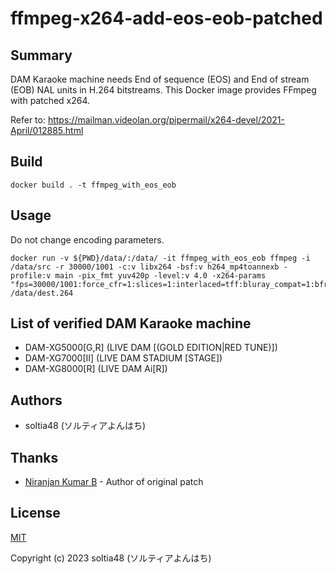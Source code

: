 # ffmpeg-x264-add-eos-eob-patched

## Summary

DAM Karaoke machine needs End of sequence (EOS) and End of stream (EOB) NAL units in H.264 bitstreams. This Docker image provides FFmpeg with patched x264.

Refer to: https://mailman.videolan.org/pipermail/x264-devel/2021-April/012885.html

## Build

```
docker build . -t ffmpeg_with_eos_eob
```

## Usage

Do not change encoding parameters.

```
docker run -v ${PWD}/data/:/data/ -it ffmpeg_with_eos_eob ffmpeg -i /data/src -r 30000/1001 -c:v libx264 -bsf:v h264_mp4toannexb -profile:v main -pix_fmt yuv420p -level:v 4.0 -x264-params "fps=30000/1001:force_cfr=1:slices=1:interlaced=tff:bluray_compat=1:bframes=2:opengop=0:keyint=15:keyint_min=15:scenecut=-1:rc=cbr:bitrate=8000:vbv_maxrate=8000:vbv_bufsize=8000:nal_hrd=cbr:eob=1:eos=1" /data/dest.264
```

## List of verified DAM Karaoke machine

- DAM-XG5000[G,R] (LIVE DAM [(GOLD EDITION|RED TUNE)])
- DAM-XG7000[Ⅱ] (LIVE DAM STADIUM [STAGE])
- DAM-XG8000[R] (LIVE DAM Ai[R])

## Authors

- soltia48 (ソルティアよんはち)

## Thanks

- [Niranjan Kumar B](mailto:niranjan@multicorewareinc.com) - Author of original patch

## License

[MIT](https://opensource.org/licenses/MIT)

Copyright (c) 2023 soltia48 (ソルティアよんはち)
